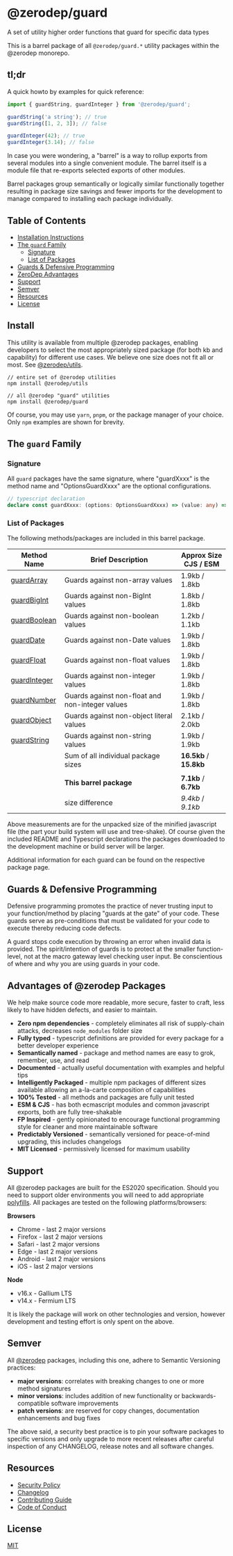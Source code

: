 # @zerodep/guard

A set of utility higher order functions that guard for specific data types

This is a barrel package of all `@zerodep/guard.*` utility packages within the @zerodep monorepo.

## tl;dr

A quick howto by examples for quick reference:

```typescript
import { guardString, guardInteger } from '@zerodep/guard';

guardString('a string'); // true
guardString([1, 2, 3]); // false

guardInteger(42); // true
guardInteger(3.14); // false
```

In case you were wondering, a "barrel" is a way to rollup exports from several modules into a single convenient module. The barrel itself is a module file that re-exports selected exports of other modules.

Barrel packages group semantically or logically similar functionally together resulting in package size savings and fewer imports for the development to manage compared to installing each package individually.

## Table of Contents

- [Installation Instructions](#install)
- [The `guard` Family](#the-guard-family)
  - [Signature](#signature)
  - [List of Packages](#list-of-packages)
- [Guards & Defensive Programming](#guards--defensive-programming)
- [ZeroDep Advantages](#advantages-of-zerodep-packages)
- [Support](#support)
- [Semver](#semver)
- [Resources](#resources)
- [License](#license)

## Install

This utility is available from multiple @zerodep packages, enabling developers to select the most appropriately sized package (for both kb and capability) for different use cases. We believe one size does not fit all or most. See [@zerodep/utils](https://www.npmjs.com/package/@zerodep/utils).

```
// entire set of @zerodep utilities
npm install @zerodep/utils

// all @zerodep "guard" utilities
npm install @zerodep/guard
```

Of course, you may use `yarn`, `pnpm`, or the package manager of your choice. Only `npm` examples are shown for brevity.

## The `guard` Family

### Signature

All `guard` packages have the same signature, where "guardXxxx" is the method name and "OptionsGuardXxxx" are the optional configurations.

```typescript
// typescript declaration
declare const guardXxxx: (options: OptionsGuardXxxx) => (value: any) => [guarded type];
```

### List of Packages

The following methods/packages are included in this barrel package.

| Method Name | Brief Description | Approx Size <br /> CJS / ESM |
| --- | --- | --- |
| [guardArray](https://www.npmjs.com/package/@zerodep/is.array) | Guards against non-array values | 1.9kb / 1.8kb |
| [guardBigInt](https://www.npmjs.com/package/@zerodep/is.bigint) | Guards against non-BigInt values | 1.8kb / 1.8kb |
| [guardBoolean](https://www.npmjs.com/package/@zerodep/is.boolean) | Guards against non-boolean values | 1.2kb / 1.1kb |
| [guardDate](https://www.npmjs.com/package/@zerodep/is.date) | Guards against non-Date values | 1.9kb / 1.8kb |
| [guardFloat](https://www.npmjs.com/package/@zerodep/is.float) | Guards against non-float values | 1.9kb / 1.8kb |
| [guardInteger](https://www.npmjs.com/package/@zerodep/is.integer) | Guards against non-integer values | 1.9kb / 1.8kb |
| [guardNumber](https://www.npmjs.com/package/@zerodep/is.number) | Guards against non-float and non-integer values | 1.9kb / 1.8kb |
| [guardObject](https://www.npmjs.com/package/@zerodep/is.object) | Guards against non-object literal values | 2.1kb / 2.0kb |
| [guardString](https://www.npmjs.com/package/@zerodep/is.string) | Guards against non-string values | 1.9kb / 1.9kb |
|  | Sum of all individual package sizes | **16.5kb** / **15.8kb** |
|  |  |
|  | **This barrel package** | **7.1kb** / **6.7kb** |
|  | size difference | _9.4kb_ / _9.1kb_ |

Above measurements are for the unpacked size of the minified javascript file (the part your build system will use and tree-shake). Of course given the included README and Typescript declarations the packages downloaded to the development machine or build server will be larger.

Additional information for each guard can be found on the respective package page.

## Guards & Defensive Programming

Defensive programming promotes the practice of never trusting input to your function/method by placing "guards at the gate" of your code. These guards serve as pre-conditions that must be validated for your code to execute thereby reducing code defects.

A guard stops code execution by throwing an error when invalid data is provided. The spirit/intention of guards is to protect at the smaller function-level, not at the macro gateway level checking user input. Be conscientious of where and why you are using guards in your code.

## Advantages of @zerodep Packages

We help make source code more readable, more secure, faster to craft, less likely to have hidden defects, and easier to maintain.

- **Zero npm dependencies** - completely eliminates all risk of supply-chain attacks, decreases `node_modules` folder size
- **Fully typed** - typescript definitions are provided for every package for a better developer experience
- **Semantically named** - package and method names are easy to grok, remember, use, and read
- **Documented** - actually useful documentation with examples and helpful tips
- **Intelligently Packaged** - multiple npm packages of different sizes available allowing an a-la-carte composition of capabilities
- **100% Tested** - all methods and packages are fully unit tested
- **ESM & CJS** - has both ecmascript modules and common javascript exports, both are fully tree-shakable
- **FP Inspired** - gently opinionated to encourage functional programming style for cleaner and more maintainable software
- **Predictably Versioned** - semantically versioned for peace-of-mind upgrading, this includes changelogs
- **MIT Licensed** - permissively licensed for maximum usability

## Support

All @zerodep packages are built for the ES2020 specification. Should you need to support older environments you will need to add appropriate [polyfills](https://developer.mozilla.org/en-US/docs/Glossary/Polyfill). All packages are tested on the following platforms/browsers:

**Browsers**

- Chrome - last 2 major versions
- Firefox - last 2 major versions
- Safari - last 2 major versions
- Edge - last 2 major versions
- Android - last 2 major versions
- iOS - last 2 major versions

**Node**

- v16.x - Gallium LTS
- v14.x - Fermium LTS

It is likely the package will work on other technologies and version, however development and testing effort is only spent on the above.

## Semver

All [@zerodep](https://github.com/cdepage/zerodep) packages, including this one, adhere to Semantic Versioning practices:

- **major versions**: correlates with breaking changes to one or more method signatures
- **minor versions**: includes addition of new functionality or backwards-compatible software improvements
- **patch versions**: are reserved for copy changes, documentation enhancements and bug fixes

The above said, a security best practice is to pin your software packages to specific versions and only upgrade to more recent releases after careful inspection of any CHANGELOG, release notes and all software changes.

## Resources

- [Security Policy](https://github.com/cdepage/zerodep/blob/main/SECURITY.md)
- [Changelog](https://github.com/cdepage/zerodep/blob/main/packages/guard/CHANGELOG.md)
- [Contributing Guide](https://github.com/cdepage/zerodep/blob/main/CONTRIBUTING.md)
- [Code of Conduct](https://github.com/cdepage/zerodep/blob/main/CODE_OF_CONDUCT.md)

## License

[MIT](https://github.com/cdepage/zerodep/blob/main/LICENSE)
